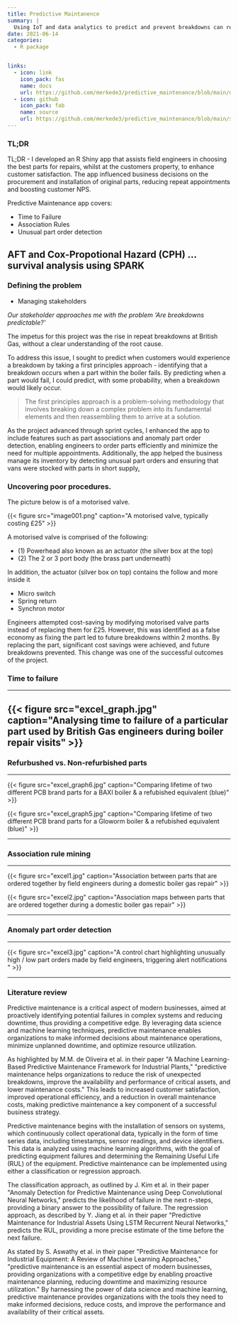 ```yaml
---
title: Predictive Maintanence
summary: |
  Using IoT and data analytics to predict and prevent breakdowns can reduce overall downtime by 50%. [McKinsey].
date: 2021-06-14
categories:
  - R package


links:
  - icon: link
    icon_pack: fas
    name: docs
    url: https://github.com/merkede3/predictive_maintenance/blob/main/docs/project_plan.md
  - icon: github
    icon_pack: fab
    name: source
    url: https://github.com/merkede3/predictive_maintenance/blob/main/src/shiny_dashboard.R
---
```


### TL;DR

TL;DR - I developed an R Shiny app that assists field engineers in choosing the best parts for repairs, whilst at the customers property, to enhance customer satisfaction. The app influenced business decisions on the procurement and installation of original parts, reducing repeat appointments and boosting customer NPS.

Predictive Maintenance app covers:

- Time to Failure
- Association Rules
- Unusual part order detection

## AFT and Cox-Propotional Hazard (CPH) ... survival analysis using SPARK

### Defining the problem

- Managing stakeholders

*Our stakeholder approaches me with the problem 'Are breakdowns predictable?'*

The impetus for this project was the rise in repeat breakdowns at British Gas, without a clear understanding of the root cause. 

To address this issue, I sought to predict when customers would experience a breakdown by taking a first principles approach - identifying that a breakdown occurs when a part within the boiler fails. By predicting when a part would fail, I could predict, with some probability, when a breakdown would likely occur.

> The first principles approach is a problem-solving methodology that involves breaking down a complex problem into its fundamental elements and then reassembling them to arrive at a solution.

As the project advanced through sprint cycles, I enhanced the app to include features such as part associations and anomaly part order detection, enabling engineers to order parts efficiently and minimize the need for multiple appointments. Additionally, the app helped the business manage its inventory by detecting unusual part orders and ensuring that vans were stocked with parts in short supply[.](https://www.databricks.com/glossary/predictive-maintenance)

### Uncovering poor procedures.

The picture below is of a motorised valve.  

{{< figure src="image001.png" caption="A motorised valve, typically costing £25" >}}

A motorised valve is comprised of the following:
 
- (1) Powerhead also known as an actuator (the silver box at the top)
- (2) The 2 or 3 port body (the brass part underneath)
 
In addition, the actuator (silver box on top) contains the follow and more inside it
 
- Micro switch
- Spring return
- Synchron motor
 
Engineers attempted cost-saving by modifying motorised valve parts instead of replacing them for £25. However, this was identified as a false economy as fixing the part led to future breakdowns within 2 months. By replacing the part, significant cost savings were achieved, and future breakdowns prevented. This change was one of the successful outcomes of the project.


### Time to failure


------------------
{{< figure src="excel_graph.jpg" caption="Analysing time to failure of a particular part used by British Gas engineers during boiler repair visits" >}}
------------------


### Refurbushed vs. Non-refurbished parts




------------------

{{< figure src="excel_graph6.jpg" caption="Comparing lifetime of two different PCB brand parts for a BAXI boiler & a refubished equivalent (blue)" >}}


{{< figure src="excel_graph5.jpg" caption="Comparing lifetime of two different PCB brand parts for a Gloworm boiler & a refubished equivalent (blue)" >}}

------------------

### Association rule mining



------------------

{{< figure src="excel1.jpg" caption="Association between parts that are ordered together by field engineers during a domestic boiler gas repair" >}}


{{< figure src="excel2.jpg" caption="Association maps between parts that are ordered together during a domestic boiler gas repair" >}}

------------------


### Anomaly part order detection



------------------

{{< figure src="excel3.jpg" caption="A control chart highlighting unusually high / low part orders made by field engineers, triggering alert notifications " >}}

------------------

### Literature review

Predictive maintenance is a critical aspect of modern businesses, aimed at proactively identifying potential failures in complex systems and reducing downtime, thus providing a competitive edge. By leveraging data science and machine learning techniques, predictive maintenance enables organizations to make informed decisions about maintenance operations, minimize unplanned downtime, and optimize resource utilization.

As highlighted by M.M. de Oliveira et al. in their paper "A Machine Learning-Based Predictive Maintenance Framework for Industrial Plants," "predictive maintenance helps organizations to reduce the risk of unexpected breakdowns, improve the availability and performance of critical assets, and lower maintenance costs." This leads to increased customer satisfaction, improved operational efficiency, and a reduction in overall maintenance costs, making predictive maintenance a key component of a successful business strategy.

Predictive maintenance begins with the installation of sensors on systems, which continuously collect operational data, typically in the form of time series data, including timestamps, sensor readings, and device identifiers. This data is analyzed using machine learning algorithms, with the goal of predicting equipment failures and determining the Remaining Useful Life (RUL) of the equipment. Predictive maintenance can be implemented using either a classification or regression approach.

The classification approach, as outlined by J. Kim et al. in their paper "Anomaly Detection for Predictive Maintenance using Deep Convolutional Neural Networks," predicts the likelihood of failure in the next n-steps, providing a binary answer to the possibility of failure. The regression approach, as described by Y. Jiang et al. in their paper "Predictive Maintenance for Industrial Assets Using LSTM Recurrent Neural Networks," predicts the RUL, providing a more precise estimate of the time before the next failure.

As stated by S. Aswathy et al. in their paper "Predictive Maintenance for Industrial Equipment: A Review of Machine Learning Approaches," "predictive maintenance is an essential aspect of modern businesses, providing organizations with a competitive edge by enabling proactive maintenance planning, reducing downtime and maximizing resource utilization." By harnessing the power of data science and machine learning, predictive maintenance provides organizations with the tools they need to make informed decisions, reduce costs, and improve the performance and availability of their critical assets.
